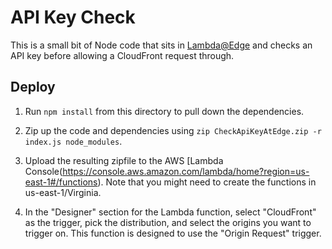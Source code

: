 # API Key Check

This is a small bit of Node code that sits in [Lambda@Edge](https://docs.aws.amazon.com/lambda/latest/dg/lambda-edge.html) and checks an API key before allowing a CloudFront request through.

## Deploy

1. Run `npm install` from this directory to pull down the dependencies.

1. Zip up the code and dependencies using `zip CheckApiKeyAtEdge.zip -r index.js node_modules`.

1. Upload the resulting zipfile to the AWS [Lambda Console(https://console.aws.amazon.com/lambda/home?region=us-east-1#/functions). Note that you might need to create the functions in us-east-1/Virginia.

1. In the "Designer" section for the Lambda function, select "CloudFront" as the trigger, pick the distribution, and select the origins you want to trigger on. This function is designed to use the "Origin Request" trigger.
